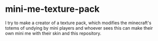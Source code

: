 # mini-me-texture-pack

I try to make a creator of a texture pack, which modifies the minecraft's totems of undying by mini players and whoever sees this can make their own mini me with their skin and this repository.
